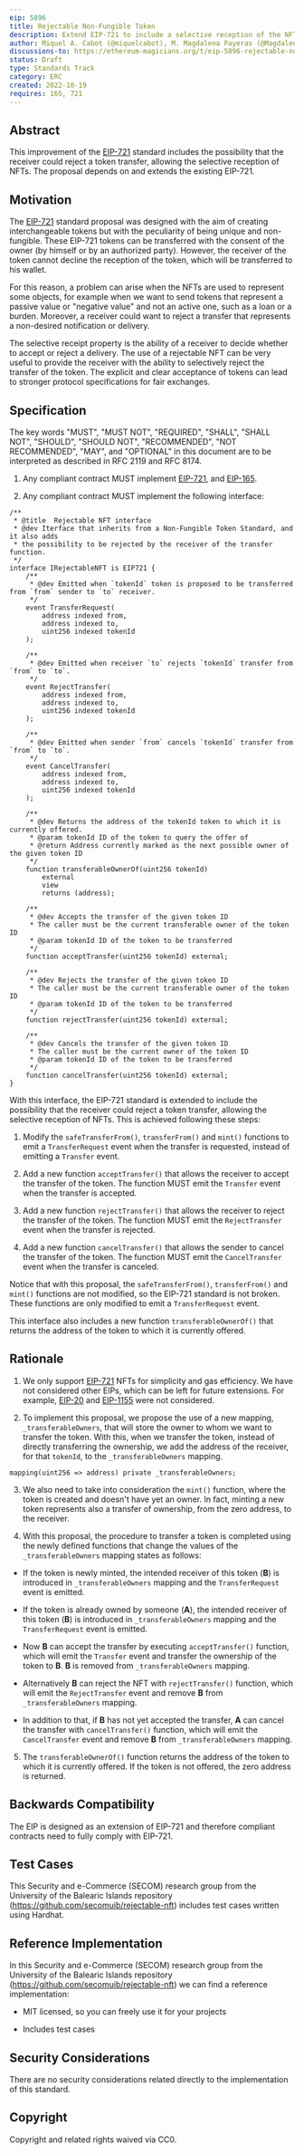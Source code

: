 ```yaml
---
eip: 5896
title: Rejectable Non-Fungible Token
description: Extend EIP-721 to include a selective reception of the NFT by the receiver of the transfer
author: Miquel A. Cabot (@miquelcabot), M. Magdalena Payeras (@MagdalenaPayeras), Macià Mut (@maciamut), Rosa Pericàs (@RosaPericas)
discussions-to: https://ethereum-magicians.org/t/eip-5896-rejectable-non-fungible-token/11674
status: Draft
type: Standards Track
category: ERC
created: 2022-10-19
requires: 165, 721
---
```


## Abstract

This improvement of the [EIP-721](./eip-721) standard includes the possibility that the receiver could reject a token transfer, allowing the selective reception of NFTs. The proposal depends on and extends the existing EIP-721.

## Motivation

The [EIP-721](./eip-721) standard proposal was designed with the aim of creating interchangeable tokens but with the peculiarity of being unique and non-fungible. These EIP-721 tokens can be transferred with the consent of the owner (by himself or by an authorized party). However, the receiver of the token cannot decline the reception of the token, which will be transferred to his wallet.

For this reason, a problem can arise when the NFTs are used to represent some objects, for example when we want to send tokens that represent a passive value or "negative value" and not an active one, such as a loan or a burden. Moreover, a receiver could want to reject a transfer that represents a non-desired notification or delivery.

The selective receipt property is the ability of a receiver to decide whether to accept or reject a delivery. The use of a rejectable NFT can be very useful to provide the receiver with the ability to selectively reject the transfer of the token. The explicit and clear acceptance of tokens can lead to stronger protocol specifications for fair exchanges.

## Specification

The key words "MUST", "MUST NOT", "REQUIRED", "SHALL", "SHALL NOT", "SHOULD", "SHOULD NOT", "RECOMMENDED", "NOT RECOMMENDED", "MAY", and "OPTIONAL" in this document are to be interpreted as described in RFC 2119 and RFC 8174.

1. Any compliant contract MUST implement [EIP-721](./eip-721.md), and [EIP-165](./eip-165.md).

2. Any compliant contract MUST implement the following interface:

```solidity
/**
 * @title  Rejectable NFT interface
 * @dev Iterface that inherits from a Non-Fungible Token Standard, and it also adds
 * the possibility to be rejected by the receiver of the transfer function.
 */
interface IRejectableNFT is EIP721 {
    /**
     * @dev Emitted when `tokenId` token is proposed to be transferred from `from` sender to `to` receiver.
     */
    event TransferRequest(
        address indexed from,
        address indexed to,
        uint256 indexed tokenId
    );

    /**
     * @dev Emitted when receiver `to` rejects `tokenId` transfer from `from` to `to`.
     */
    event RejectTransfer(
        address indexed from,
        address indexed to,
        uint256 indexed tokenId
    );

    /**
     * @dev Emitted when sender `from` cancels `tokenId` transfer from `from` to `to`.
     */
    event CancelTransfer(
        address indexed from,
        address indexed to,
        uint256 indexed tokenId
    );

    /**
     * @dev Returns the address of the tokenId token to which it is currently offered.
     * @param tokenId ID of the token to query the offer of
     * @return Address currently marked as the next possible owner of the given token ID
     */
    function transferableOwnerOf(uint256 tokenId)
        external
        view
        returns (address);

    /**
     * @dev Accepts the transfer of the given token ID
     * The caller must be the current transferable owner of the token ID
     * @param tokenId ID of the token to be transferred
     */
    function acceptTransfer(uint256 tokenId) external;

    /**
     * @dev Rejects the transfer of the given token ID
     * The caller must be the current transferable owner of the token ID
     * @param tokenId ID of the token to be transferred
     */
    function rejectTransfer(uint256 tokenId) external;

    /**
     * @dev Cancels the transfer of the given token ID
     * The caller must be the current owner of the token ID
     * @param tokenId ID of the token to be transferred
     */
    function cancelTransfer(uint256 tokenId) external;
}
```

With this interface, the EIP-721 standard is extended to include the possibility that the receiver could reject a token transfer, allowing the selective reception of NFTs. This is achieved following these steps:

1. Modify the `safeTransferFrom()`, `transferFrom()` and `mint()` functions to emit a `TransferRequest` event when the transfer is requested, instead of emitting a `Transfer` event.

2. Add a new function `acceptTransfer()` that allows the receiver to accept the transfer of the token. The function MUST emit the `Transfer` event when the transfer is accepted.

3. Add a new function `rejectTransfer()` that allows the receiver to reject the transfer of the token. The function MUST emit the `RejectTransfer` event when the transfer is rejected.

4. Add a new function `cancelTransfer()` that allows the sender to cancel the transfer of the token. The function MUST emit the `CancelTransfer` event when the transfer is canceled.

Notice that with this proposal, the `safeTransferFrom()`, `transferFrom()` and `mint()` functions are not modified, so the EIP-721 standard is not broken. These functions are only modified to emit a `TransferRequest` event.

This interface also includes a new function `transferableOwnerOf()` that returns the address of the token to which it is currently offered.

## Rationale

1. We only support [EIP-721](./eip-721.md) NFTs for simplicity and gas efficiency. We have not considered other EIPs, which can be left for future extensions. For example, [EIP-20](./eip-20.md) and [EIP-1155](./eip-1155.md) were not considered.

2. To implement this proposal, we propose the use of a new mapping, `_transferableOwners`, that will store the owner to whom we want to transfer the token. With this, when we transfer the token, instead of directly transferring the ownership, we add the address of the receiver, for that `tokenId`, to the `_transferableOwners` mapping.

```solidity
mapping(uint256 => address) private _transferableOwners;
```

3. We also need to take into consideration the `mint()` function, where the token is created and doesn't have yet an owner. In fact, minting a new token represents also a transfer of ownership, from the zero address, to the receiver.

4. With this proposal, the procedure to transfer a token is completed using the newly defined functions that change the values of the `_transferableOwners` mapping states as follows:

  * If the token is newly minted, the intended receiver of this token (**B**) is introduced in `_transferableOwners` mapping and the `TransferRequest` event is emitted.

  * If the token is already owned by someone (**A**), the intended receiver of this token (**B**) is introduced in `_transferableOwners` mapping and the `TransferRequest` event is emitted.

  * Now **B** can accept the transfer by executing `acceptTransfer()` function, which will emit the `Transfer` event and transfer the ownership of the token to **B**. **B** is removed from `_transferableOwners` mapping.

  * Alternatively **B** can reject the NFT with `rejectTransfer()` function, which will emit the `RejectTransfer` event and remove **B** from `_transferableOwners` mapping.

  * In addition to that, if **B** has not yet accepted the transfer, **A** can cancel the transfer with `cancelTransfer()` function, which will emit the `CancelTransfer` event and remove **B** from `_transferableOwners` mapping.

5. The `transferableOwnerOf()` function returns the address of the token to which it is currently offered. If the token is not offered, the zero address is returned.

## Backwards Compatibility

The EIP is designed as an extension of EIP-721 and therefore compliant contracts need to fully comply with EIP-721.

## Test Cases

This Security and e-Commerce (SECOM) research group from the University of the Balearic Islands repository (https://github.com/secomuib/rejectable-nft) includes test cases written using Hardhat.

## Reference Implementation

In this Security and e-Commerce (SECOM) research group from the University of the Balearic Islands repository (https://github.com/secomuib/rejectable-nft) we can find a reference implementation:

* MIT licensed, so you can freely use it for your projects

* Includes test cases

## Security Considerations

There are no security considerations related directly to the implementation of this standard.

## Copyright

Copyright and related rights waived via CC0.
